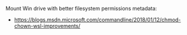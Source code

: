 Mount Win drive with better filesystem permissions metadata:
- https://blogs.msdn.microsoft.com/commandline/2018/01/12/chmod-chown-wsl-improvements/
